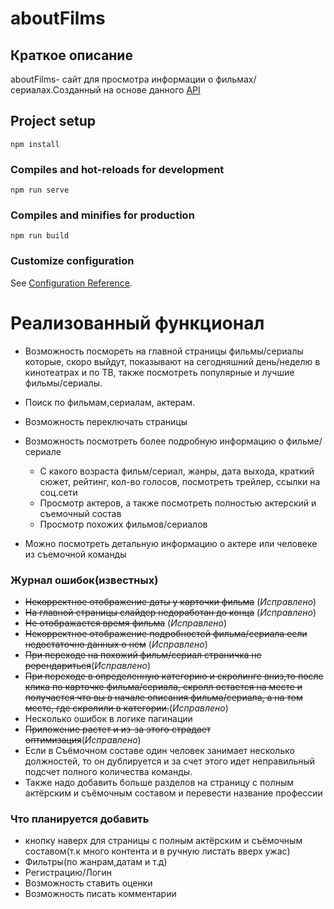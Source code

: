# aboutFilms

## Краткое описание
aboutFilms- сайт для просмотра информации о фильмах/сериалах.Созданный на основе данного [API](https://www.themoviedb.org/documentation/api?language=ru)
## Project setup
```
npm install
```

### Compiles and hot-reloads for development
```
npm run serve
```

### Compiles and minifies for production
```
npm run build
```

### Customize configuration
See [Configuration Reference](https://cli.vuejs.org/config/).


# Реализованный функционал

* Возможность посмореть на главной страницы фильмы/сериалы которые, скоро выйдут, показывают на сегодняшний день/неделю в кинотеатрах и по ТВ, также посмотреть  популярные и лучшие фильмы/сериалы.

* Поиск по фильмам,сериалам, актерам.

* Возможность переключать страницы

* Возможность посмотреть более подробную информацию о фильме/сериале <br />
    * С какого возраста фильм/сериал, жанры, дата выхода, краткий сюжет, рейтинг, кол-во голосов, посмотреть трейлер, ссылки на соц.сети
    * Просмотр актеров, а также посмотреть полностью актерский и съемочный состав
    * Просмотр похожих фильмов/сериалов

* Можно посмотреть детальную информацию о актере или человеке из съемочной команды

### Журнал ошибок(известных)

* ~~Некорректное отображение даты у карточки фильма~~ (*Исправлено*)
* ~~На главной страницы слайдер недоработан до конца~~ (*Исправлено*)
* ~~Не отображается время фильма~~ (*Исправлено*)
* ~~Некорректное отображение подробностей фильма/сериала если недостаточно данных о нем~~ (*Исправлено*)
* ~~При переходе на похожий фильм/сериал страничка не ререндариться~~(*Исправлено*)
* ~~При переходе в определенную категорию и скролинге вниз,то после клика по карточке фильма/сериала, скролл остается на месте и получается что вы в начале описания фильма/сериала, а на том месте, где скролили в категории.~~(*Исправлено*)
* Несколько ошибок в логике пагинации
* ~~Приложение растет и из-за этого страдает оптимизация~~(*Исправлено*)
* Если в Съёмочном составе один человек занимает несколько должностей, то он дублируется и за счет этого идет неправильный подсчет полного количества команды.
* Также надо добавить больше разделов на страницу с полным актёрским и съёмочным составом и перевести название профессии

### Что планируется добавить

* кнопку наверх для страницы с полным актёрским и съёмочным составом(т.к много контента и в ручную листать вверх ужас)
* Фильтры(по жанрам,датам и т.д)
* Регистрацию/Логин
* Возможность ставить оценки
* Возможность писать комментарии
